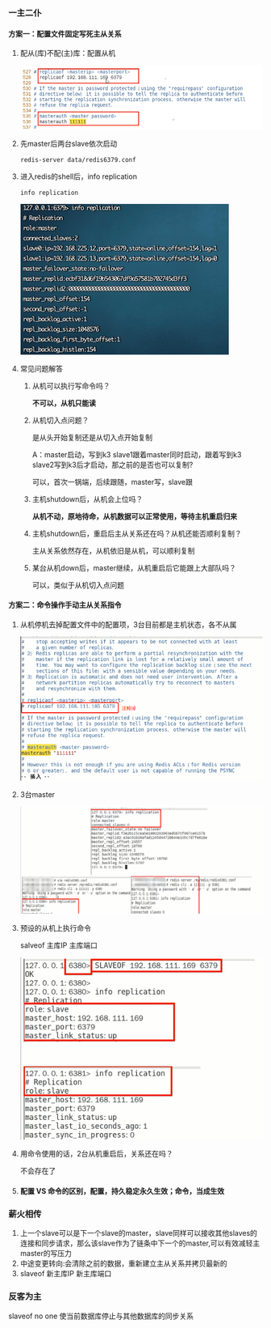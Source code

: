 ### 一主二仆

#### 方案一：配置文件固定写死主从关系

1. 配从(库)不配(主)库：配置从机

   ![img](02主从复制演示.assets/13.从机配置.jpg)

2. 先master后两台slave依次启动

   ```sh
   redis-server data/redis6379.conf
   ```

3. 进入redis的shell后，info replication

   ```sh
   info replication
   ```

   <img src="02主从复制演示.assets/image-20241013232326774.png" alt="image-20241013232326774" style="zoom:50%;" />

4. 常见问题解答

   1. 从机可以执行写命令吗？

      **不可以，从机只能读**

   2. 从机切入点问题？

      是从头开始复制还是从切入点开始复制

       A：master启动，写到k3 slave1跟着master同时启动，跟着写到k3 slave2写到k3后才启动，那之前的是否也可以复制? 

      可以，首次一锅端，后续跟随，master写，slave跟

   3. 主机shutdown后，从机会上位吗？

      **从机不动，原地待命，从机数据可以正常使用，等待主机重启归来**

   4. 主机shutdown后，重启后主从关系还在吗？从机还能否顺利复制？

      主从关系依然存在，从机依旧是从机，可以顺利复制

   5. 某台从机down后，master继续，从机重启后它能跟上大部队吗？

      可以，类似于从机切入点问题

#### 方案二：命令操作手动主从关系指令

1. 从机停机去掉配置文件中的配置项，3台目前都是主机状态，各不从属

   ![img](02主从复制演示.assets/22.去掉从机配置.png)

2. 3台master

   ![img](02主从复制演示.assets/23.3台master.png)

3. 预设的从机上执行命令

   salveof 主库IP 主库端口

   ![img](02主从复制演示.assets/24.slaveof效果.png)

4. 用命令使用的话，2台从机重启后，关系还在吗？

   不会存在了

5. #### 配置 VS 命令的区别，配置，持久稳定永久生效；命令，当成生效



### 薪火相传

1. 上一个slave可以是下一个slave的master，slave同样可以接收其他slaves的连接和同步请求，那么该slave作为了链条中下一个的master,可以有效减轻主master的写压力
2. 中途变更转向:会清除之前的数据，重新建立主从关系并拷贝最新的
3. slaveof 新主库IP 新主库端口

### 反客为主

slaveof no one 使当前数据库停止与其他数据库的同步关系

